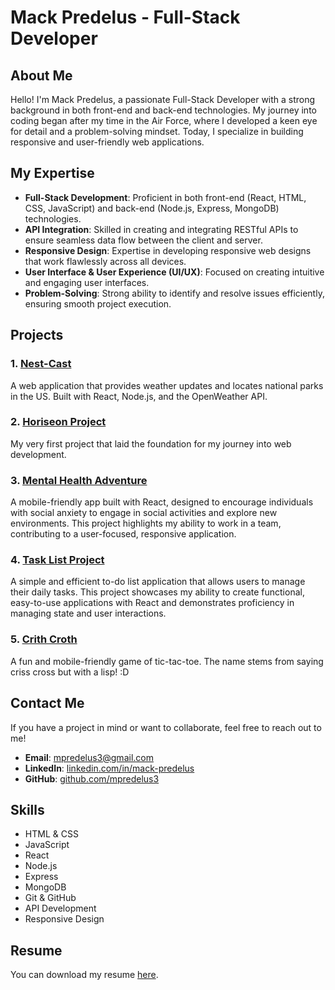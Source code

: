 # Mack Predelus - Full-Stack Developer

## About Me

Hello! I'm Mack Predelus, a passionate Full-Stack Developer with a strong background in both front-end and back-end technologies. My journey into coding began after my time in the Air Force, where I developed a keen eye for detail and a problem-solving mindset. Today, I specialize in building responsive and user-friendly web applications.

## My Expertise

- **Full-Stack Development**: Proficient in both front-end (React, HTML, CSS, JavaScript) and back-end (Node.js, Express, MongoDB) technologies.
- **API Integration**: Skilled in creating and integrating RESTful APIs to ensure seamless data flow between the client and server.
- **Responsive Design**: Expertise in developing responsive web designs that work flawlessly across all devices.
- **User Interface & User Experience (UI/UX)**: Focused on creating intuitive and engaging user interfaces.
- **Problem-Solving**: Strong ability to identify and resolve issues efficiently, ensuring smooth project execution.

## Projects

### 1. [Nest-Cast](https://mpredelus3.github.io/nest-cast/home.html)
A web application that provides weather updates and locates national parks in the US. Built with React, Node.js, and the OpenWeather API.

### 2. [Horiseon Project](https://mpredelus3.github.io/horiseon01/)
My very first project that laid the foundation for my journey into web development.

### 3. [Mental Health Adventure](https://mental-health-adventure.onrender.com/)
A mobile-friendly app built with React, designed to encourage individuals with social anxiety to engage in social activities and explore new environments. This project highlights my ability to work in a team, contributing to a user-focused, responsive application.

### 4. [Task List Project](https://mpredelus3.github.io/task-board/)
A simple and efficient to-do list application that allows users to manage their daily tasks. This project showcases my ability to create functional, easy-to-use applications with React and demonstrates proficiency in managing state and user interactions.

### 5. [Crith Croth](https://crithcroth.netlify.app/)
A fun and mobile-friendly game of tic-tac-toe. The name stems from saying criss cross but with a lisp! :D

## Contact Me

If you have a project in mind or want to collaborate, feel free to reach out to me!

- **Email**: [mpredelus3@gmail.com](mailto:mpredelus3@gmail.com)
- **LinkedIn**: [linkedin.com/in/mack-predelus](https://www.linkedin.com/in/mack-predelus-1aaa83156)
- **GitHub**: [github.com/mpredelus3](https://github.com/mpredelus3)

## Skills

- HTML & CSS
- JavaScript
- React
- Node.js
- Express
- MongoDB
- Git & GitHub
- API Development
- Responsive Design

## Resume

You can download my resume [here](./assets/Documents/resume.pdf).
